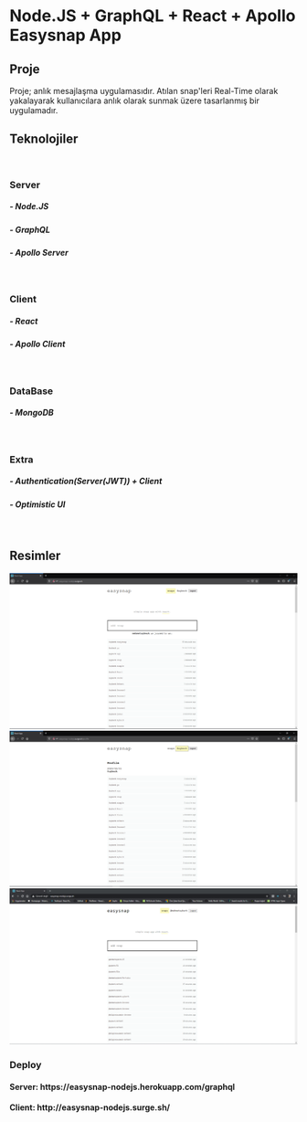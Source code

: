 # Node.JS + GraphQL + React + Apollo  Easysnap App
<h2>        Proje </h2>
<p>Proje; anlık mesajlaşma uygulamasıdır. Atılan snap'leri Real-Time olarak yakalayarak  kullanıcılara anlık olarak sunmak üzere tasarlanmış bir uygulamadır.</p>
<h2>        Teknolojiler </h2>
<br>
<h3>Server  </h3>
<h5>-  Node.JS </h5>
<h5>-  GraphQL </h5>
<h5>-  Apollo Server </h5>
<br>

<h3>Client  </h3>
<h5>-  React </h5>
<h5>-  Apollo Client </h5>
<br>

<h3>DataBase  </h3>
<h5>-  MongoDB </h5>
<br>

<h3>Extra </h3> 
<h5>-  Authentication(Server(JWT)) + Client </h5>
<h5>-  Optimistic UI </h5>
<br>

<h2>        Resimler </h2>
<img src="https://github.com/AyberkCakar/Node.js-React-Apollo-Easysnap-App/blob/master/ss/1.PNG">
<img src="https://github.com/AyberkCakar/Node.js-React-Apollo-Easysnap-App/blob/master/ss/2.PNG">
<img src="https://github.com/AyberkCakar/Node.js-React-Apollo-Easysnap-App/blob/master/ss/3.PNG">
<h3>Deploy</h3>
<h4> Server: https://easysnap-nodejs.herokuapp.com/graphql</h4>
<h4> Client: http://easysnap-nodejs.surge.sh/</h4>
